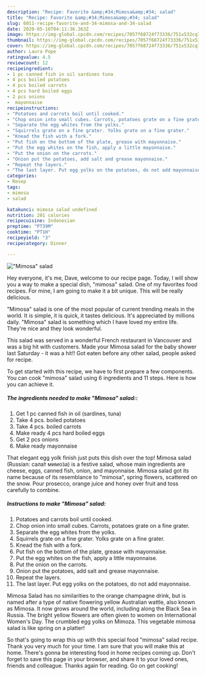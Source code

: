 ```yaml
---
description: "Recipe: Favorite &amp;#34;Mimosa&amp;#34; salad"
title: "Recipe: Favorite &amp;#34;Mimosa&amp;#34; salad"
slug: 6011-recipe-favorite-and-34-mimosa-and-34-salad
date: 2020-05-16T04:11:36.363Z
image: https://img-global.cpcdn.com/recipes/7057f68724f73336/751x532cq70/mimosa-salad-recipe-main-photo.jpg
thumbnail: https://img-global.cpcdn.com/recipes/7057f68724f73336/751x532cq70/mimosa-salad-recipe-main-photo.jpg
cover: https://img-global.cpcdn.com/recipes/7057f68724f73336/751x532cq70/mimosa-salad-recipe-main-photo.jpg
author: Laura Pope
ratingvalue: 4.5
reviewcount: 12
recipeingredient:
- 1 pc canned fish in oil sardines tuna
- 4 pcs boiled potatoes
- 4 pcs boiled carrots
- 4 pcs hard boiled eggs
- 2 pcs onions
-  mayonnaise
recipeinstructions:
- "Potatoes and carrots boil until cooked."
- "Chop onion into small cubes. Carrots, potatoes grate on a fine grater."
- "Separate the egg whites from the yolks."
- "Squirrels grate on a fine grater. Yolks grate on a fine grater."
- "Knead the fish with a fork."
- "Put fish on the bottom of the plate, grease with mayonnaise."
- "Put the egg whites on the fish, apply a little mayonnaise."
- "Put the onion on the carrots."
- "Onion put the potatoes, add salt and grease mayonnaise."
- "Repeat the layers."
- "The last layer. Put egg yolks on the potatoes, do not add mayonnaise."
categories:
- Resep
tags:
- mimosa
- salad

katakunci: mimosa salad undefined
nutrition: 201 calories
recipecuisine: Indonesian
preptime: "PT39M"
cooktime: "PT1H"
recipeyield: "3"
recipecategory: Dinner

---
```



![&#34;Mimosa&#34; salad](https://img-global.cpcdn.com/recipes/7057f68724f73336/751x532cq70/mimosa-salad-recipe-main-photo.jpg)

Hey everyone, it's me, Dave, welcome to our recipe page. Today, I will show you a way to make a special dish, &#34;mimosa&#34; salad. One of my favorites food recipes. For mine, I am going to make it a bit unique. This will be really delicious.

&#34;Mimosa&#34; salad is one of the most popular of current trending meals in the world. It is simple, it is quick, it tastes delicious. It's appreciated by millions daily. &#34;Mimosa&#34; salad is something which I have loved my entire life. They're nice and they look wonderful.

This salad was served in a wonderful French restaurant in Vancouver and was a big hit with customers. Made your Mimosa salad for the baby shower last Saturday - it was a hit!! Got eaten before any other salad, people asked for recipe.


To get started with this recipe, we have to first prepare a few components. You can cook &#34;mimosa&#34; salad using 6 ingredients and 11 steps. Here is how you can achieve it.

##### The ingredients needed to make &#34;Mimosa&#34; salad::

1. Get 1 pc canned fish in oil (sardines, tuna)
1. Take 4 pcs. boiled potatoes
1. Take 4 pcs. boiled carrots
1. Make ready 4 pcs hard boiled eggs
1. Get 2 pcs onions
1. Make ready  mayonnaise


That elegant egg yolk finish just puts this dish over the top! Mimosa salad (Russian: сала́т мимо́за) is a festive salad, whose main ingredients are cheese, eggs, canned fish, onion, and mayonnaise. Mimosa salad got its name because of its resemblance to &#34;mimosa&#34;, spring flowers, scattered on the snow. Pour prosecco, orange juice and honey over fruit and toss carefully to combine. 

##### Instructions to make &#34;Mimosa&#34; salad:

1. Potatoes and carrots boil until cooked.
1. Chop onion into small cubes. Carrots, potatoes grate on a fine grater.
1. Separate the egg whites from the yolks.
1. Squirrels grate on a fine grater. Yolks grate on a fine grater.
1. Knead the fish with a fork.
1. Put fish on the bottom of the plate, grease with mayonnaise.
1. Put the egg whites on the fish, apply a little mayonnaise.
1. Put the onion on the carrots.
1. Onion put the potatoes, add salt and grease mayonnaise.
1. Repeat the layers.
1. The last layer. Put egg yolks on the potatoes, do not add mayonnaise.


Mimosa Salad has no similarities to the orange champagne drink, but is named after a type of native flowering yellow Australian wattle, also known as Mimosa. It now grows around the world, including along the Black Sea in Russia. The bright yellow flowers are often given to women on International Women&#39;s Day. The crumbled egg yolks on Mimoza. This vegetable mimosa salad is like spring on a platter! 

So that's going to wrap this up with this special food &#34;mimosa&#34; salad recipe. Thank you very much for your time. I am sure that you will make this at home. There's gonna be interesting food in home recipes coming up. Don't forget to save this page in your browser, and share it to your loved ones, friends and colleague. Thanks again for reading. Go on get cooking!
